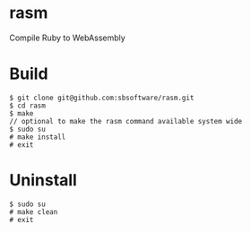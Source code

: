 # rasm
Compile Ruby to WebAssembly

# Build
    $ git clone git@github.com:sbsoftware/rasm.git
    $ cd rasm
    $ make
    // optional to make the rasm command available system wide
    $ sudo su
    # make install
    # exit

# Uninstall
    $ sudo su
    # make clean
    # exit
